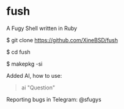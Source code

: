# fush
A Fugy Shell written in Ruby

$ git clone https://github.com/XineBSD/fush

$ cd fush

$ makepkg -si

Added AI, how to use:

> ai "Question"

Reporting bugs in Telegram: @sfugys

